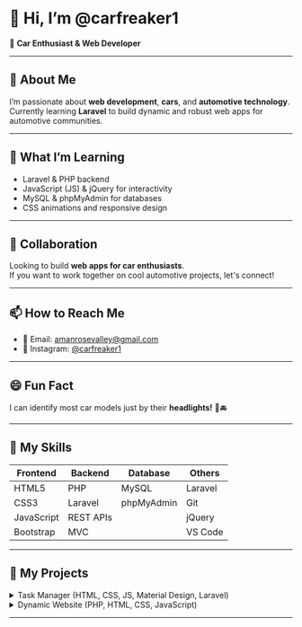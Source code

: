 # 👋 Hi, I’m @carfreaker1

🚗 **Car Enthusiast & Web Developer**

---

## 👀 About Me
I’m passionate about **web development**, **cars**, and **automotive technology**.  
Currently learning **Laravel** to build dynamic and robust web apps for automotive communities.

---

## 🌱 What I’m Learning
- Laravel & PHP backend  
- JavaScript (JS) & jQuery for interactivity  
- MySQL & phpMyAdmin for databases  
- CSS animations and responsive design  

---

## 💞️ Collaboration
Looking to build **web apps for car enthusiasts**.  
If you want to work together on cool automotive projects, let's connect!

---

## 📫 How to Reach Me
- 📧 Email: [amanrosevalley@gmail.com](mailto:amanrosevalley@gmail.com)  
- 📸 Instagram: [@carfreaker1](https://www.instagram.com/carfreaker1)  

---

## 😄 Fun Fact
I can identify most car models just by their **headlights!** 🔦🚘

---

## 🚀 My Skills
| Frontend | Backend | Database | Others |
| --- | --- | --- | --- |
| HTML5 | PHP | MySQL | Laravel |
| CSS3 | Laravel | phpMyAdmin | Git |
| JavaScript | REST APIs | | jQuery |
| Bootstrap | MVC | | VS Code |

---

## 🚀 My Projects

<details>
  <summary>Task Manager (HTML, CSS, JS, Material Design, Laravel)</summary>

- A complete task management system built with Laravel.  
- Features: User Registration/Login, Task Creation, Status Tracking.  
- Implemented MVC, Eloquent ORM, Blade Templates, authentication.  
- Dynamic content updates for real-time CMS modifications.  
- Experience with Laravel routing, migrations, middleware.  

</details>

<details>
  <summary>Dynamic Website (PHP, HTML, CSS, JavaScript)</summary>

- Multi-page dynamic website using modular PHP.  
- Sections: Home, About, Services, Contact with form submission.  
- Reusable layouts, navigation menus, front-end animations.  
- Backend logic integrated with frontend UI.  
- Clean, maintainable directory structure.  

</details>


---

<!--- <p align="center">
  <a href="https://github.com/carfreaker1" target="_blank">
    <img src="https://github-readme-stats.vercel.app/api?username=carfreaker1&show_icons=true&theme=radical" alt="GitHub Stats" />
  </a>
</p> --->
